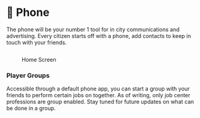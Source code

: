 # 📱 Phone

The phone will be your number 1 tool for in city communications and advertising. Every citizen starts off with a phone, add contacts to keep in touch with your friends.&#x20;

<figure><img src="https://i.imgur.com/R5Zzt50.png" alt=""><figcaption><p>Home Screen</p></figcaption></figure>



### Player Groups

Accessible through a default phone app, you can start a group with your friends to perform certain jobs on together. As of writing, only job center professions are group enabled. Stay tuned for future updates on what can be done in a group.
